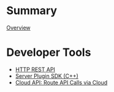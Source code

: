 # Summary

[Overview](./overview.md)

# Developer Tools

- [HTTP REST API](./Developer%20Tools/HTTP_REST_API.md)
- [Server Plugin SDK (C++)](./Developer%20Tools//server_plugin_sdk.md)
- [Cloud API: Route API Calls via Cloud](./Developer%20Tools/cloud_api.md)